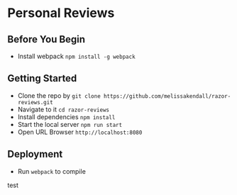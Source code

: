 # Personal Reviews

## Before You Begin

* Install webpack `npm install -g webpack`

## Getting Started

* Clone the repo by `git clone https://github.com/melissakendall/razor-reviews.git`
* Navigate to it `cd razor-reviews`
* Install dependencies `npm install`
* Start the local server `npm run start`
* Open URL Browser `http://localhost:8080`

## Deployment

* Run `webpack` to compile


test
